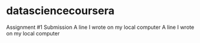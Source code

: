 # datasciencecoursera
Assignment #1 Submission
A line I wrote on my local computer
A line I wrote on my local computer
